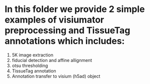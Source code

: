 
# In this folder we provide 2 simple examples of visiumator preprocessing and TissueTag annotations which includes: 
1) 5K image extraction
2) fiducial detection and affine allignment
3) otsu thresholding
4) TissueTag annotation
5) Annotation transfer to visium (h5ad) object


